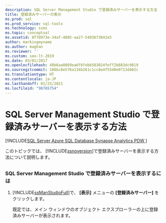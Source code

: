 ```yaml
---
description: SQL Server Management Studio で登録済みサーバーを表示する方法
title: 登録済みサーバーの表示
ms.prod: sql
ms.prod_service: sql-tools
ms.technology: ssms
ms.topic: conceptual
ms.assetid: 0f70973e-34af-4805-aa27-5493673842e5
author: markingmyname
ms.author: maghan
ms.reviewer: ''
ms.custom: seo-lt-2019
ms.date: 03/01/2017
ms.openlocfilehash: 49b6aa0869ea6f6febb583024feff2b883dc9819
ms.sourcegitcommit: 108bc8e576a116b261c1cc8e4f55d0e0713d402c
ms.translationtype: HT
ms.contentlocale: ja-JP
ms.lasthandoff: 01/25/2021
ms.locfileid: "98765754"
---
```

# <a name="view-registered-servers-in-sql-server-management-studio"></a>SQL Server Management Studio で登録済みサーバーを表示する方法

[!INCLUDE[SQL Server Azure SQL Database Synapse Analytics PDW ](../../includes/applies-to-version/sql-asdb-asdbmi-asa-pdw.md)]

このトピックでは、 [!INCLUDE[ssnoversion](../../includes/ssnoversion-md.md)]で登録済みサーバーを表示する方法について説明します。

## <a name="SSMSProcedure"></a>

### <a name="to-view-registered-servers-in-sql-server-management-studio"></a>SQL Server Management Studio で登録済みサーバーを表示するには  

1. [!INCLUDE[ssManStudioFull](../../includes/ssmanstudiofull-md.md)]で、 **[表示]** メニューの **[登録済みサーバー]** をクリックします。

    既定では、メイン ウィンドウのオブジェクト エクスプローラーの上に登録済みサーバーが表示されます。
